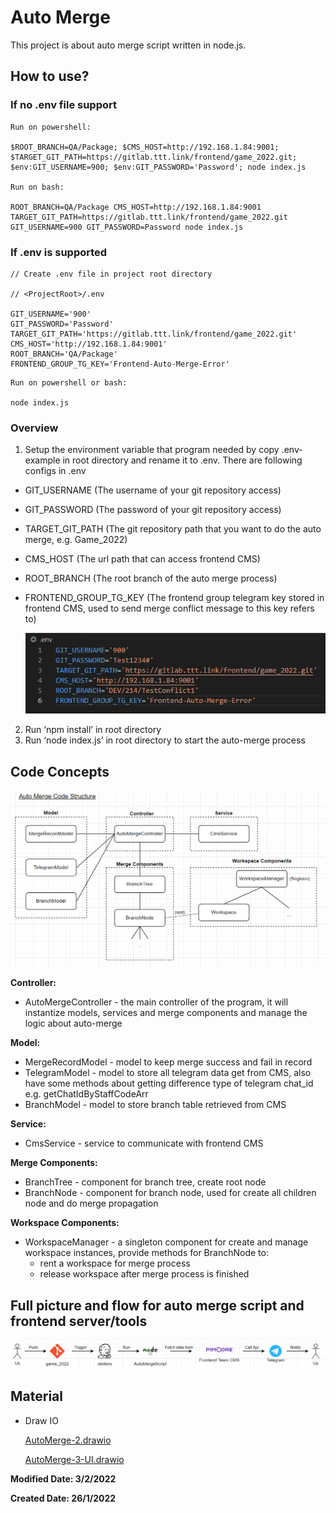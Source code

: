 # Auto Merge

This project is about auto merge script written in node.js. 

## How to use?

### If no .env file support

```
Run on powershell:

$ROOT_BRANCH=QA/Package; $CMS_HOST=http://192.168.1.84:9001; $TARGET_GIT_PATH=https://gitlab.ttt.link/frontend/game_2022.git; $env:GIT_USERNAME=900; $env:GIT_PASSWORD='Password'; node index.js

Run on bash:

ROOT_BRANCH=QA/Package CMS_HOST=http://192.168.1.84:9001 TARGET_GIT_PATH=https://gitlab.ttt.link/frontend/game_2022.git GIT_USERNAME=900 GIT_PASSWORD=Password node index.js
```

### If .env is supported

```
// Create .env file in project root directory

// <ProjectRoot>/.env

GIT_USERNAME='900'
GIT_PASSWORD='Password'
TARGET_GIT_PATH='https://gitlab.ttt.link/frontend/game_2022.git'
CMS_HOST='http://192.168.1.84:9001'
ROOT_BRANCH='QA/Package'
FRONTEND_GROUP_TG_KEY='Frontend-Auto-Merge-Error'
```

```
Run on powershell or bash:

node index.js
```

### Overview
1. Setup the environment variable that program needed by copy .env-example in root directory and rename it to .env. There are following configs in .env
- GIT_USERNAME (The username of your git repository access)
- GIT_PASSWORD (The password of your git repository access)
- TARGET_GIT_PATH (The git repository path that you want to do the auto merge, e.g. Game_2022)
- CMS_HOST (The url path that can access frontend CMS)
- ROOT_BRANCH (The root branch of the auto merge process)
- FRONTEND_GROUP_TG_KEY (The frontend group telegram key stored in frontend CMS, used to send merge conflict message to this key refers to)
    
    ![Untitled](readmeSrc/image_1.png)
    
2. Run ‘npm install’ in root directory
3. Run ‘node index.js’ in root directory to start the auto-merge process

## Code Concepts

![Untitled](readmeSrc/image_2.png)

**Controller:**

- AutoMergeController - the main controller of the program, it will instantize models, services and merge components and manage the logic about auto-merge

**Model:**

- MergeRecordModel - model to keep merge success and fail in record
- TelegramModel - model to store all telegram data get from CMS, also have some methods about getting difference type of telegram chat_id e.g. getChatIdByStaffCodeArr
- BranchModel - model to store branch table retrieved from CMS

**Service:**

- CmsService - service to communicate with frontend CMS

**Merge Components:**

- BranchTree - component for branch tree, create root node
- BranchNode - component for branch node, used for create all children node and do merge propagation

**Workspace Components:**

- WorkspaceManager - a singleton component for create and manage workspace instances, provide methods for BranchNode to:
    - rent a workspace for merge process
    - release workspace after merge process is finished

## Full picture and flow for auto merge script and frontend server/tools

![Untitled](readmeSrc/image_3.png)

## Material

- Draw IO
    
    [AutoMerge-2.drawio](readmeSrc/AutoMerge-2.drawio)
    
    [AutoMerge-3-UI.drawio](readmeSrc/AutoMerge-3-UI.drawio)
    

**Modified Date: 3/2/2022**

**Created Date: 26/1/2022**
